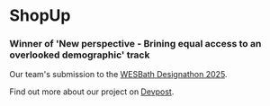 # ShopUp

### Winner of 'New perspective - Brining equal access to an overlooked demographic' track

Our team's submission to the [WESBath Designathon 2025](https://wesbath-designathon.devpost.com).

Find out more about our project on [Devpost](https://devpost.com/software/shop-up).
